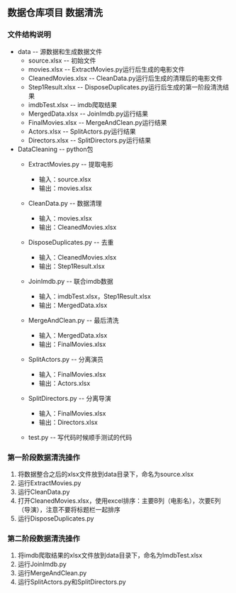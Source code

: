 ## 数据仓库项目 数据清洗
### 文件结构说明
- data -- 源数据和生成数据文件
    - source.xlsx -- 初始文件
    - movies.xlsx -- ExtractMovies.py运行后生成的电影文件
    - CleanedMovies.xlsx -- CleanData.py运行后生成的清理后的电影文件
    - Step1Result.xlsx -- DisposeDuplicates.py运行后生成的第一阶段清洗结果
    - imdbTest.xlsx -- imdb爬取结果
    - MergedData.xlsx -- JoinImdb.py运行结果
    - FinalMovies.xlsx -- MergeAndClean.py运行结果
    - Actors.xlsx -- SplitActors.py运行结果
    - Directors.xlsx -- SplitDirectors.py运行结果
- DataCleaning -- python包
    - ExtractMovies.py -- 提取电影
        - 输入：source.xlsx
        - 输出：movies.xlsx
        
    - CleanData.py -- 数据清理
        - 输入：movies.xlsx
        - 输出：CleanedMovies.xlsx
      
    - DisposeDuplicates.py -- 去重
        - 输入：CleanedMovies.xlsx
        - 输出：Step1Result.xlsx
      
    - JoinImdb.py -- 联合imdb数据
        - 输入：imdbTest.xlsx，Step1Result.xlsx
        - 输出：MergedData.xlsx
      
    - MergeAndClean.py -- 最后清洗
        - 输入：MergedData.xlsx
        - 输出：FinalMovies.xlsx
      
    - SplitActors.py -- 分离演员
        - 输入：FinalMovies.xlsx
        - 输出：Actors.xlsx
      
    - SplitDirectors.py -- 分离导演
        - 输入：FinalMovies.xlsx
        - 输出：Directors.xlsx
      
    - test.py -- 写代码时候顺手测试的代码
    
### 第一阶段数据清洗操作
1. 将数据整合之后的xlsx文件放到data目录下，命名为source.xlsx
2. 运行ExtractMovies.py
3. 运行CleanData.py
4. 打开CleanedMovies.xlsx，使用excel排序：主要B列（电影名），次要E列（导演），注意不要将标题栏一起排序
5. 运行DisposeDuplicates.py

### 第二阶段数据清洗操作
1. 将imdb爬取结果的xlsx文件放到data目录下，命名为ImdbTest.xlsx
2. 运行JoinImdb.py
3. 运行MergeAndClean.py
4. 运行SplitActors.py和SplitDirectors.py
